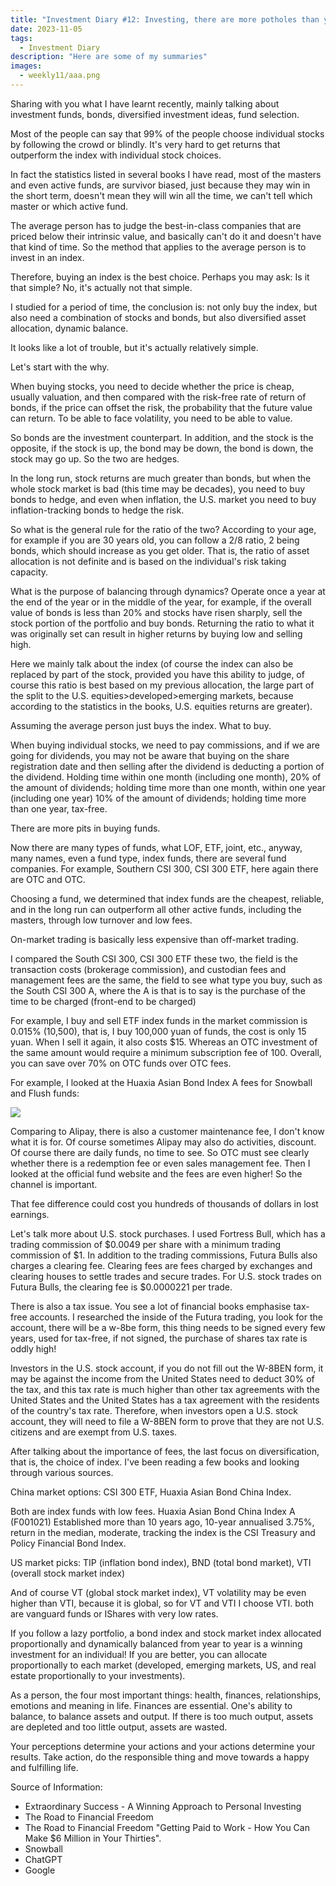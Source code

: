 ```yaml
---
title: "Investment Diary #12: Investing, there are more potholes than you think"
date: 2023-11-05
tags:
  - Investment Diary
description: "Here are some of my summaries"
images:
  - weekly11/aaa.png
---
```


Sharing with you what I have learnt recently, mainly talking about investment funds, bonds, diversified investment ideas, fund selection.

Most of the people can say that 99% of the people choose individual stocks by following the crowd or blindly. It's very hard to get returns that outperform the index with individual stock choices.

In fact the statistics listed in several books I have read, most of the masters and even active funds, are survivor biased, just because they may win in the short term, doesn't mean they will win all the time, we can't tell which master or which active fund.

The average person has to judge the best-in-class companies that are priced below their intrinsic value, and basically can't do it and doesn't have that kind of time. So the method that applies to the average person is to invest in an index.

Therefore, buying an index is the best choice. Perhaps you may ask: Is it that simple? No, it's actually not that simple.

I studied for a period of time, the conclusion is: not only buy the index, but also need a combination of stocks and bonds, but also diversified asset allocation, dynamic balance.

It looks like a lot of trouble, but it's actually relatively simple.

Let's start with the why.

When buying stocks, you need to decide whether the price is cheap, usually valuation, and then compared with the risk-free rate of return of bonds, if the price can offset the risk, the probability that the future value can return. To be able to face volatility, you need to be able to value.

So bonds are the investment counterpart. In addition, and the stock is the opposite, if the stock is up, the bond may be down, the bond is down, the stock may go up. So the two are hedges.

In the long run, stock returns are much greater than bonds, but when the whole stock market is bad (this time may be decades), you need to buy bonds to hedge, and even when inflation, the U.S. market you need to buy inflation-tracking bonds to hedge the risk.

So what is the general rule for the ratio of the two? According to your age, for example if you are 30 years old, you can follow a 2/8 ratio, 2 being bonds, which should increase as you get older. That is, the ratio of asset allocation is not definite and is based on the individual's risk taking capacity.

What is the purpose of balancing through dynamics? Operate once a year at the end of the year or in the middle of the year, for example, if the overall value of bonds is less than 20% and stocks have risen sharply, sell the stock portion of the portfolio and buy bonds. Returning the ratio to what it was originally set can result in higher returns by buying low and selling high.

Here we mainly talk about the index (of course the index can also be replaced by part of the stock, provided you have this ability to judge, of course this ratio is best based on my previous allocation, the large part of the split to the U.S. equities>developed>emerging markets, because according to the statistics in the books, U.S. equities returns are greater).

Assuming the average person just buys the index. What to buy.

When buying individual stocks, we need to pay commissions, and if we are going for dividends, you may not be aware that buying on the share registration date and then selling after the dividend is deducting a portion of the dividend. Holding time within one month (including one month), 20% of the amount of dividends; holding time more than one month, within one year (including one year) 10% of the amount of dividends; holding time more than one year, tax-free.

There are more pits in buying funds.

Now there are many types of funds, what LOF, ETF, joint, etc., anyway, many names, even a fund type, index funds, there are several fund companies. For example, Southern CSI 300, CSI 300 ETF, here again there are OTC and OTC.

Choosing a fund, we determined that index funds are the cheapest, reliable, and in the long run can outperform all other active funds, including the masters, through low turnover and low fees.

On-market trading is basically less expensive than off-market trading.

I compared the South CSI 300, CSI 300 ETF these two, the field is the transaction costs (brokerage commission), and custodian fees and management fees are the same, the field to see what type you buy, such as the South CSI 300 A, where the A is that is to say is the purchase of the time to be charged (front-end to be charged)

For example, I buy and sell ETF index funds in the market commission is 0.015% (10,500), that is, I buy 100,000 yuan of funds, the cost is only 15 yuan. When I sell it again, it also costs $15. Whereas an OTC investment of the same amount would require a minimum subscription fee of 100. Overall, you can save over 70% on OTC funds over OTC fees.

For example, I looked at the Huaxia Asian Bond Index A fees for Snowball and Flush funds:

![](ddd.png)

Comparing to Alipay, there is also a customer maintenance fee, I don't know what it is for. Of course sometimes Alipay may also do activities, discount. Of course there are daily funds, no time to see. So OTC must see clearly whether there is a redemption fee or even sales management fee. Then I looked at the official fund website and the fees are even higher! So the channel is important.

That fee difference could cost you hundreds of thousands of dollars in lost earnings.

Let's talk more about U.S. stock purchases. I used Fortress Bull, which has a trading commission of $0.0049 per share with a minimum trading commission of $1. In addition to the trading commissions, Futura Bulls also charges a clearing fee. Clearing fees are fees charged by exchanges and clearing houses to settle trades and secure trades. For U.S. stock trades on Futura Bulls, the clearing fee is $0.0000221 per trade.

There is also a tax issue. You see a lot of financial books emphasise tax-free accounts. I researched the inside of the Futura trading, you look for the account, there will be a w-8be form, this thing needs to be signed every few years, used for tax-free, if not signed, the purchase of shares tax rate is oddly high!

Investors in the U.S. stock account, if you do not fill out the W-8BEN form, it may be against the income from the United States need to deduct 30% of the tax, and this tax rate is much higher than other tax agreements with the United States and the United States has a tax agreement with the residents of the country's tax rate. Therefore, when investors open a U.S. stock account, they will need to file a W-8BEN form to prove that they are not U.S. citizens and are exempt from U.S. taxes.

After talking about the importance of fees, the last focus on diversification, that is, the choice of index. I've been reading a few books and looking through various sources.

China market options: CSI 300 ETF, Huaxia Asian Bond China Index.

Both are index funds with low fees. Huaxia Asian Bond China Index A (F001021) Established more than 10 years ago, 10-year annualised 3.75%, return in the median, moderate, tracking the index is the CSI Treasury and Policy Financial Bond Index.

US market picks: TIP (inflation bond index), BND (total bond market), VTI (overall stock market index)

And of course VT (global stock market index), VT volatility may be even higher than VTI, because it is global, so for VT and VTI I choose VTI. both are vanguard funds or IShares with very low rates.

If you follow a lazy portfolio, a bond index and stock market index allocated proportionally and dynamically balanced from year to year is a winning investment for an individual! If you are better, you can allocate proportionally to each market (developed, emerging markets, US, and real estate proportionally to your investments).

As a person, the four most important things: health, finances, relationships, emotions and meaning in life. Finances are essential. One's ability to balance, to balance assets and output. If there is too much output, assets are depleted and too little output, assets are wasted.

Your perceptions determine your actions and your actions determine your results. Take action, do the responsible thing and move towards a happy and fulfilling life.

Source of Information:

- Extraordinary Success - A Winning Approach to Personal Investing  
- The Road to Financial Freedom  
- The Road to Financial Freedom "Getting Paid to Work - How You Can Make $6 Million in Your Thirties".  
- Snowball
- ChatGPT
- Google
